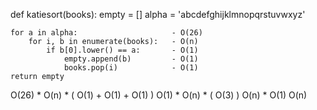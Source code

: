 def katiesort(books):
	empty = []
	alpha = 'abcdefghijklmnopqrstuvwxyz'

	for a in alpha:						- O(26)
		for i, b in enumerate(books):	- O(n)
			if b[0].lower() == a:		- O(1)
				empty.append(b)			- O(1)
				books.pop(i)			- O(1)
	return empty

O(26) * O(n) * ( O(1) + O(1) + O(1) )
O(1) * O(n) * ( O(3) )
O(n) * O(1)
O(n)